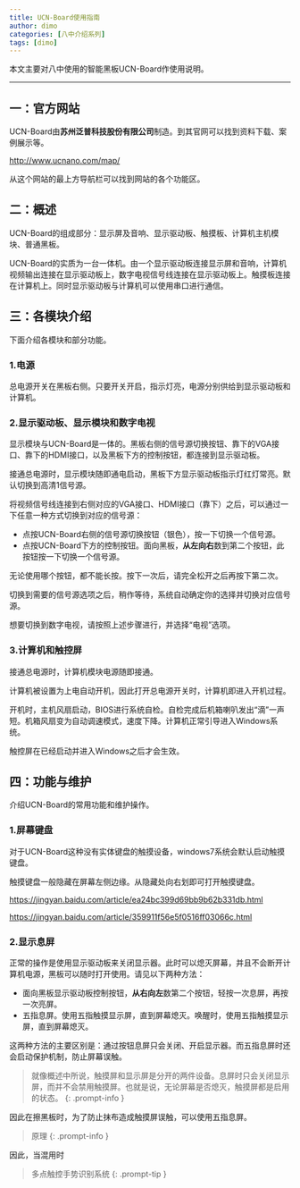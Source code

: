 ```yaml
---
title: UCN-Board使用指南
author: dimo
categories: [八中介绍系列]
tags: [dimo]
---
```


本文主要对八中使用的智能黑板UCN-Board作使用说明。

<div id="player"  class="aplayer"></div>
<link rel="stylesheet" href="https://unpkg.com/aplayer@1.10.1/dist/APlayer.min.css">
<script src="https://unpkg.com/aplayer@1.10.1/dist/APlayer.min.js"></script>
<script type="text/javascript">
var ap = new APlayer({
    element: document.getElementById('player'),
    narrow: false,
    autoplay: false,
    showlrc: false,
    loop: 'one',
    theme: '#21759b',
    volume: 0.31,
    music: [{
            title: 'Burning Desire (夏浪派对) 来自 WatchDogs2_OST',
            author: '原作：ShenVR&UbisoftTeam 裁剪：dimo',
            url: 'https://aod.cos.tx.xmcdn.com/storages/ef35-audiofreehighqps/06/67/GKwRIJIIAvbrAB_hEgILMPHE.m4a',
            pic: 'https://img.urlnode.com/file/37894b11a5e0a6a0b41b4.jpg',
        }
    ]
});
ap.init();
</script>


---

## 一：官方网站

UCN-Board由**苏州泛普科技股份有限公司**制造。到其官网可以找到资料下载、案例展示等。

http://www.ucnano.com/map/

从这个网站的最上方导航栏可以找到网站的各个功能区。

## 二：概述

UCN-Board的组成部分：显示屏及音响、显示驱动板、触摸板、计算机主机模块、普通黑板。

UCN-Board的实质为一台一体机。由一个显示驱动板连接显示屏和音响，计算机视频输出连接在显示驱动板上，数字电视信号线连接在显示驱动板上。触摸板连接在计算机上。同时显示驱动板与计算机可以使用串口进行通信。

## 三：各模块介绍

下面介绍各模块和部分功能。

### 1.电源

总电源开关在黑板右侧。只要开关开启，指示灯亮，电源分别供给到显示驱动板和计算机。

### 2.显示驱动板、显示模块和数字电视

显示模块与UCN-Board是一体的。黑板右侧的信号源切换按钮、靠下的VGA接口、靠下的HDMI接口，以及黑板下方的控制按钮，都连接到显示驱动板。

接通总电源时，显示模块随即通电启动，黑板下方显示驱动板指示灯红灯常亮。默认切换到高清1信号源。

将视频信号线连接到右侧对应的VGA接口、HDMI接口（靠下）之后，可以通过一下任意一种方式切换到对应的信号源：

- 点按UCN-Board右侧的信号源切换按钮（银色），按一下切换一个信号源。
- 点按UCN-Board下方的控制按钮。面向黑板，**从左向右**数到第二个按钮，此按钮按一下切换一个信号源。

无论使用哪个按钮，都不能长按。按下一次后，请完全松开之后再按下第二次。

切换到需要的信号源选项之后，稍作等待，系统自动确定你的选择并切换对应信号源。

想要切换到数字电视，请按照上述步骤进行，并选择“电视”选项。

### 3.计算机和触控屏

接通总电源时，计算机模块电源随即接通。

计算机被设置为上电自动开机，因此打开总电源开关时，计算机即进入开机过程。

开机时，主机风扇启动，BIOS进行系统自检。自检完成后机箱喇叭发出“滴”一声短。机箱风扇变为自动调速模式，速度下降。计算机正常引导进入Windows系统。

触控屏在已经启动并进入Windows之后才会生效。

## 四：功能与维护

介绍UCN-Board的常用功能和维护操作。

### 1.屏幕键盘

对于UCN-Board这种没有实体键盘的触摸设备，windows7系统会默认启动触摸键盘。

触摸键盘一般隐藏在屏幕左侧边缘。从隐藏处向右划即可打开触摸键盘。

https://jingyan.baidu.com/article/ea24bc399d69bb9b62b331db.html

https://jingyan.baidu.com/article/359911f56e5f0516ff03066c.html

### 2.显示息屏

正常的操作是使用显示驱动板来关闭显示器。此时可以熄灭屏幕，并且不会断开计算机电源，黑板可以随时打开使用。请见以下两种方法：

- 面向黑板显示驱动板控制按钮，**从右向左**数第二个按钮，轻按一次息屏，再按一次亮屏。
- 五指息屏。使用五指触摸显示屏，直到屏幕熄灭。唤醒时，使用五指触摸显示屏，直到屏幕熄灭。

这两种方法的主要区别是：通过按钮息屏只会关闭、开启显示器。而五指息屏时还会启动保护机制，防止屏幕误触。

> 就像概述中所说，触摸屏和显示屏是分开的两件设备。息屏时只会关闭显示屏，而并不会禁用触摸屏。也就是说，无论屏幕是否熄灭，触摸屏都是启用的状态。
{: .prompt-info }

因此在擦黑板时，为了防止抹布造成触摸屏误触，可以使用五指息屏。

> 原理
{: .prompt-info }

因此，当混用时

> 多点触控手势识别系统
{: .prompt-tip }